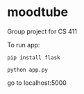 # moodtube
Group project for CS 411 

To run app:

`pip install flask`

`python app.py`

go to localhost:5000
